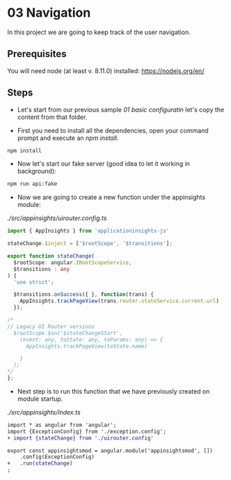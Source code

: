 # 03 Navigation

In this project we are going to keep track of the user navigation.


## Prerequisites

You will need node (at least v. 8.11.0) installed: https://nodejs.org/en/

## Steps

- Let's start from our previous sample _01 basic configuratin_ let's copy the content from that folder.

- First you need to install all the dependencies, open your command prompt and execute an _npm install_.

```bash
npm install
```

- Now let's start our fake server (good idea to let it working in background):

```bash
npm run api:fake
```
- Now we are going to create a new function under the appinsights module:

_./src/appinsights/uirouter.config.ts_

```typescript
import { AppInsights } from 'applicationinsights-js'

stateChange.$inject = ['$rootScope', '$transitions'];

export function stateChange(
  $rootScope: angular.IRootScopeService,
  $transitions : any
) {
  'use strict';

  $transitions.onSuccess({ }, function(trans) {
    AppInsights.trackPageView(trans.router.stateService.current.url)    
  });

/*
// Legacy UI Router versions
  $rootScope.$on('$stateChangeStart',
    (event: any, toState: any, toParams: any) => {  
      AppInsights.trackPageView(toState.name)

    }
  );  
*/
};
```

- Next step is to run this function that we have previously created on module startup.

_./src/appinsights/index.ts_


```diff
import * as angular from 'angular';
import {ExceptionConfig} from './exception.config';
+ import {stateChange} from './uirouter.config'

export const appinsightsmod = angular.module('appinsightsmod', [])
    .config(ExceptionConfig)
+   .run(stateChange)
;
```

